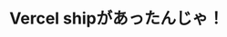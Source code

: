 ---
title: "Vercel shipがあったんじゃ！"
emoji: "🚢"
type: "tech" # tech: 技術記事 / idea: アイデア
topics: ["vercel","AI","AI駆動開発"]
published: false
published_at: 
---